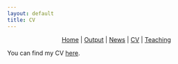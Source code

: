 ```yaml
---
layout: default
title: CV
---
```


<div style="text-align: center;">
  <a href="https://carranza-pinedo.github.io">Home</a> | 
  <a href="https://carranza-pinedo.github.io/output">Output</a> | 
  <a href="https://carranza-pinedo.github.io/news">News</a> | 
  <a href="https://carranza-pinedo.github.io/cv">CV</a> |
  <a href="https://carranza-pinedo.github.io/teaching">Teaching</a>
</div>


You can find my CV [here](https://www.dropbox.com/scl/fi/eruudlowsnizvolh25cm6/cvitae_english.pdf?rlkey=96az200ayukru2a95lv7i5jt5&st=khifgfof&dl=0).
